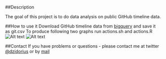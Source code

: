 ##Description

The goal of this project is to do data analysis on public GitHub timeline data. 

##How to use it
Download GitHub timeline data from [bigquery](https://github.com/blog/1112-data-at-github) and save it as git.csv
To produce following two graphs run actions.sh and actions.R
![Alt text](http://i176.photobucket.com/albums/w180/investuotojas/actions.png)
![Alt text](http://i176.photobucket.com/albums/w180/investuotojas/actions_weekdays.png)


##Contact
If you have problems or questions - please contact me at twitter [@dzidorius](twitter.com/dzidorius) or by [mail](https://github.com/kafka399)

